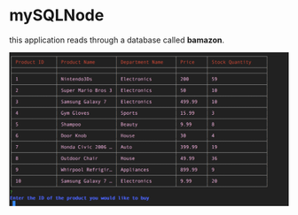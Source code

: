 # mySQLNode
this application reads through a database called **bamazon**.

![screenshot](/images/table.png) 
